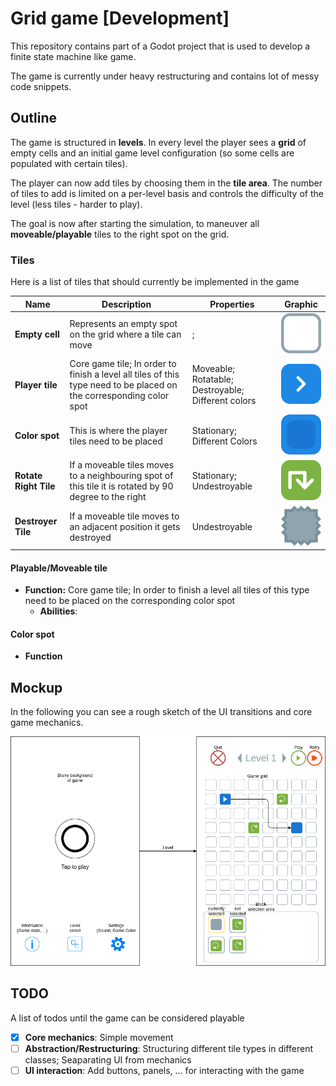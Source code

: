 # Grid game [Development]

This repository contains part of a Godot project that is used to develop a finite state machine like game.

The game is currently under heavy restructuring and contains lot of messy code snippets.

## Outline

The game is structured in **levels**. In every level the player sees a **grid** of empty cells and an initial game level configuration (so some cells are populated with certain tiles).

The player can now add tiles by choosing them in the **tile area**. The number of tiles to add is limited on a per-level basis and controls the difficulty of the level (less tiles - harder to play).

The goal is now after starting the simulation, to maneuver all **moveable/playable** tiles to the right spot on the grid.

### Tiles

Here is a list of tiles that should currently be implemented in the game

| Name | Description | Properties | Graphic |
|------|-------------|------------|---------|
| **Empty cell** | Represents an empty spot on the grid where a tile can move | ; | ![](empty_cell.png) |
| **Player tile** |  Core game tile; In order to finish a level all tiles of this type need to be placed on the corresponding color spot |  Moveable; Rotatable; Destroyable; Different colors | ![](player_tile.png) |
| **Color spot** | This is where the player tiles need to be placed | Stationary; Different Colors | ![](color_spot.png) |
| **Rotate Right Tile** | If a moveable tiles moves to  a neighbouring spot of this tile it is rotated by 90 degree to the right | Stationary; Undestroyable | ![](rotate_right_tile.png) |
| **Destroyer Tile** | If a moveable tile moves to an adjacent position it gets destroyed | Undestroyable | ![](destroyer_tile.png) |


#### Playable/Moveable tile

- **Function:** Core game tile; In order to finish a level all tiles of this type need to be placed on the corresponding color spot
  - **Abilities**:

#### Color spot

- **Function**


## Mockup

In the following you can see a rough sketch of the UI transitions and core game mechanics.

![](grid_game.png)

## TODO

A list of todos until the game can be considered playable

- [x] **Core mechanics**: Simple movement
- [ ] **Abstraction/Restructuring**: Structuring different tile types in different classes; Seaparating UI from mechanics
- [ ] **UI interaction**: Add buttons, panels, ... for interacting with the game 